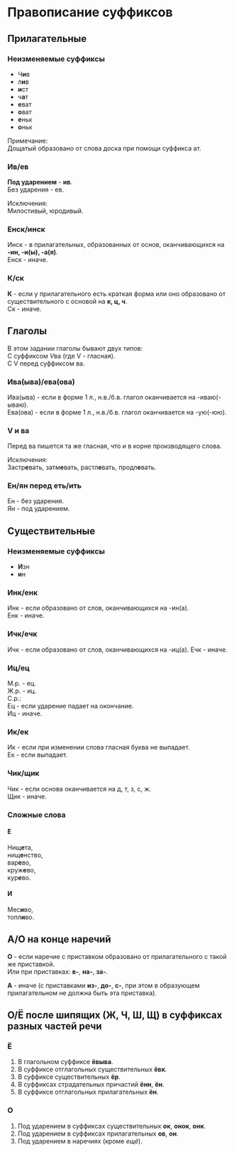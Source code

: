 # Правописание суффиксов

## Прилагательные

### Неизменяемые суффиксы

- Ч**и**в
- л**и**в
- **и**ст
- ч**а**т
- **е**ват
- **о**ват
- **е**ньк
- **о**ньк

Примечание:  
Дощатый образовано от слова доска при помощи суффикса ат.

### Ив/ев

**Под ударением** - **ив**.  
Без ударения - ев.  

Исключения:  
Милостивый, юродивый.  

### Енск/инск

Инск - в прилагательных, образованных от основ, оканчивающихся на **-ин, -и(ы), -а(я)**.  
Енск - иначе.  

### К/ск

**К** - если у прилагательного есть краткая форма или оно образовано от существительного с основой на **к, ц, ч**.  
Ск - иначе.  

## Глаголы

В этом задании глаголы бывают двух типов:  
С суффиксом *V*ва (где V - гласная).  
С V перед суффиксом ва.  

### Ива(ыва)/ева(ова)

Ива(ыва) - если в форме 1 л., н.в./б.в. глагол оканчивается на -иваю(-ываю).  
Ева(ова) - если в форме 1 л., н.в./б.в. глагол оканчивается на -ую(-юю).  

### V и ва

Перед ва пишется та же гласная, что и в корне производящего слова.

Исключения:  
Застр**е**вать, затм**е**вать, растл**е**вать, продл**е**вать. 

### Eн/ян перед еть/ить

Ен - без ударения.  
Ян - под ударением.  

## Существительные

### Неизменяемые суффиксы

- **И**зн
- **и**н

### Инк/енк

Инк - если образовано от слов, оканчивающихся на -ин(а).  
Енк - иначе.  

### Ичк/ечк

Ичк - если образовано от слов, оканчивающихся на -иц(а).
Ечк - иначе.

### Иц/ец

М.р. - ец.  
Ж.р. - иц.  
С.р.:  
Ец - если ударение падает на окончание.  
Иц - иначе.

### Ик/ек

Ик - если при изменении слова гласная буква не выпадает.  
Ек - если выпадает.

### Чик/щик

Чик - если основа оканчивается на д, т, з, с, ж.  
Щик - иначе.  

### Сложные слова

#### Е

Нищ**е**та,  
нищ**е**нство,  
вар**е**во,  
круж**е**во,  
кур**е**во.  

#### И

Мес**и**во,  
топл**и**во.

## А/О на конце наречий

**О** - если наречие с приставком образовано от прилагательного с такой же приставкой.  
Или при приставках: **в-**, **на-**, **за-**.  

**А** - иначе (с приставками **из-**, **до-**, **с-**, при этом в образующем прилагательном не должна быть эта приставка).

## О/Ё после шипящих (Ж, Ч, Ш, Щ) в суффиксах разных частей речи

### Ё

1. В глагольном суффиксе **ёвыва**.  
2. В суффиксе отглагольных существительных **ёвк**.  
3. В суффиксе существительных **ёр**.  
4. В суффиксах страдательных причастий **ённ**, **ён**.  
5. В суффиксе отглагольных прилагательных **ён**.

### О

1. Под ударением в суффиксах существительных **ок**, **онок**, **онк**.  
2. Под ударением в суффиксах прилагательных **ов**, **он**.  
3. Под ударением в наречиях (кроме *ещё*).

